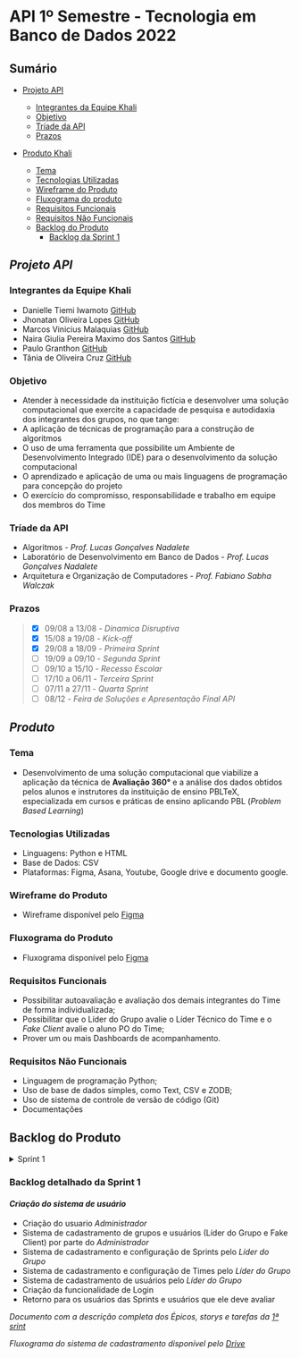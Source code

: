 # API 1º Semestre - Tecnologia em Banco de Dados 2022
##
## Sumário
  * [Projeto API](#projeto-API)
    * [Integrantes da Equipe Khali](#integrantes-da-equipe-khali) 
    * [Objetivo](#objetivo)
    * [Tríade da API](#tríade-da-api)
    * [Prazos](#prazos)
   
  
     
  * [Produto Khali](#descrição-do-produto)
    * [Tema](#tema)
    * [Tecnologias Utilizadas](#tecnologias-utilizadas)
    * [Wireframe do Produto](#wireframe-do-produto)
    * [Fluxograma do produto](#fluxograma-do-produto)
    * [Requisitos Funcionais](#requisitos-funcionais)
    * [Requisitos Não Funcionais](#requisitos-não-funcionais)
    * [Backlog do Produto](#backlog-do-produto)
      * [Backlog da Sprint 1](#backlog-detalhado-da-sprint-1)
    
    
##
## *Projeto API*

### Integrantes da Equipe Khali
* Danielle Tiemi Iwamoto [GitHub](https://github.com/daniiwamoto)
* Jhonatan Oliveira Lopes [GitHub](https://github.com/JhonatanLop)
* Marcos Vinicius Malaquias [GitHub](https://github.com/Incivius)
* Naira Giulia Pereira Maximo dos Santos [GitHub](http://github.com/naira-maximo)
* Paulo Granthon [GitHub](https://github.com/paulo-granthon)
* Tânia de Oliveira Cruz [GitHub](https://github.com/taniacruzz)

### Objetivo
* Atender à necessidade da instituição fictícia e desenvolver uma solução computacional que exercite a capacidade de pesquisa e autodidaxia dos integrantes dos grupos, no que tange:
* A aplicação de técnicas de programação para a construção de algoritmos
* O uso de uma ferramenta que possibilite um Ambiente de Desenvolvimento Integrado (IDE) para o desenvolvimento da solução computacional
* O aprendizado e aplicação de uma ou mais linguagens de programação para concepção do projeto
* O exercício do compromisso, responsabilidade e trabalho em equipe dos membros do Time

### Tríade da API
* Algoritmos - *Prof. Lucas Gonçalves Nadalete*
* Laboratório de Desenvolvimento em Banco de Dados - *Prof. Lucas Gonçalves Nadalete*
* Arquitetura e Organização de Computadores - *Prof. Fabiano Sabha Walczak*

### Prazos
> - [x] 09/08 a 13/08 - *Dinamica Disruptiva*
> - [x] 15/08 a 19/08 - *Kick-off*
> - [x] 29/08 a 18/09 - *Primeira Sprint*
> - [ ] 19/09 a 09/10 - *Segunda Sprint*
> - [ ] 09/10 a 15/10 - *Recesso Escolar*
> - [ ] 17/10 a 06/11 - *Terceira Sprint*
> - [ ] 07/11 a 27/11 - *Quarta Sprint*
> - [ ] 08/12 - *Feira de Soluções e Apresentação Final API*


##
## *Produto*

### Tema 
* Desenvolvimento de uma solução computacional que viabilize a aplicação da técnica de **Avaliação 360°** e a análise dos dados obtidos pelos alunos e instrutores da instituição de ensino PBLTeX, especializada em cursos e práticas de ensino aplicando PBL (*Problem Based Learning*)

### Tecnologias Utilizadas
* Linguagens: Python e HTML
* Base de Dados: CSV
* Plataformas: Figma, Asana, Youtube, Google drive e documento google. 

### Wireframe do Produto
* Wireframe disponível pelo [Figma](https://www.figma.com/file/U1apWrrVuZHbtNIumUgUoo/Api?node-id=56%3A3)

### Fluxograma do Produto
* Fluxograma disponível pelo [Figma](https://www.figma.com/file/Zbj4rKK3oPqUJxCyPc2eLo/Fluxograma-Khali?node-id=0%3A1)

### Requisitos Funcionais
* Possibilitar autoavaliação e avaliação dos demais integrantes do Time de forma individualizada;
* Possibilitar que o Líder do Grupo avalie o Líder Técnico do Time e o *Fake Client* avalie o aluno PO do Time;
* Prover um ou mais Dashboards de acompanhamento.

### Requisitos Não Funcionais
* Linguagem de programação Python;
* Uso de base de dados simples, como Text, CSV e ZODB;
* Uso de sistema de controle de versão de código (Git)
* Documentações


## Backlog do Produto
<details>

 <summary> Sprint 1 </summary>
 <br>

  | USER STORY | PRIORIDADE | SPRINT | 
  |------------|------------|:------------:|
  | **CRIAÇÃO DO SISTEMA DE CADASTRO DO USUÁRIO E AUTENTICAÇÃO** |
  | Como Administrador da instituição, preciso cadastrar os Líderes dos Grupos para que façam login |Essencial| 1
  | Como Administrador da instituição, preciso cadastrar os Fake Clients para que façam login |Essencial| 1
  | Como Líder do Grupo, preciso criar Times para realizar o cadastro de usuários |Essencial| 1
  | Como Líder do Grupo, preciso cadastrar usuários dentro de um Time para que façam login |Essencial| 1
  | Como Líder do Grupo, preciso definir a função dos usuário dentro de um Time, que será utilizada como base para suas respectivas permissões |Essencial| 1
  | Como Líder do Grupo, preciso criar um cronograma de Sprints dentro do meu grupo, que será a base para os prazos das avaliações |Essencial| 1
  | Como Líder do Grupo, terei a funcionalidade de desativar usuários e times para possíveis desligamentos ou finalização do projeto |Desejável| 2

  <summary> Sprint 2 </summary>
 <br>
 
  | USER STORY | PRIORIDADE | SPRINT | 
  |------------|------------|:------------:|
  | CRIAÇÃO DO SISTEMA DE AVALIAÇÃO |
  | Como Líder do Grupo, avaliarei os Líderes Técnicos do meu grupo conforme requisito funcional |Essencial| 2
  | Como Fake Client, avaliarei os POs do meu grupo conforme requisito funcional |Essencial| 2
  | Como PO, avaliarei o Líder Técnico, estudantes do meu time e a mim mesmo como requisito funcional |Essencial| 2
  | Como Líder Técnico, avaliarei o PO, estudantes do meu time e a mim mesmo como requisito funcional |Essencial| 2
  | Como estudante, avaliarei o PO, Líder Técnico, estudantes do meu time e a mim mesmo como requisito funcional |Essencial| 2
  | CRIAÇÃO DO SISTEMA DE DASHBOARDS |


 <summary> Sprint 3 </summary>
 <br>

  | USER STORY | PRIORIDADE | SPRINT | 
  |------------|------------|:------------:|
  | CRIAÇÃO DO SISTEMA DE DASHBOARD |
  | Como Administrador da instituição, preciso ter acesso a um Dashboard para acompanhamento de desempenho dos grupos |Importante| 3
  | Como Líder do Grupo, preciso ter acesso ao Dashboard para acompanhamento de desempenho do meu grupo |Importante| 3
  | Como Fake Client, preciso ter acesso ao Dashboard para acompanhamento de desempenho do meu grupo |Importante| 3


 <summary> Sprint 4 </summary>
 <br>
 
  | USER STORY | PRIORIDADE | SPRINT | 
  | REFINAMENTO DAS FUNCIONALIDADES E INTEGRAÇÕES |
  | Como PO, terei acesso ao meu Dashboard individual e os Dashboards do meu time, para acompanhamento de desempenho |Importante| 4
  | Como Líder Técnico, terei acesso ao meu Dashboard individual e aos Dashboards do meu time, para acompanhamento de desempenho |Importante| 4
  | Como estudante, terei acesso ao meu Dashboard individual e ao Dashboard geral do time, para acompanhar o meu desempenho |Importante| 4

</details>

### Backlog detalhado da Sprint 1
#### *Criação do sistema de usuário*
* Criação do usuario *Administrador*
* Sistema de cadastramento de grupos e usuários (Líder do Grupo e Fake Client) por parte do *Administrador* 
* Sistema de cadastramento e configuração de Sprints pelo *Líder do Grupo*
* Sistema de cadastramento e configuração de Times pelo *Líder do Grupo*
* Sistema de cadastramento de usuários pelo *Líder do Grupo*
* Criação da funcionalidade de Login
* Retorno para os usuários das Sprints e usuários que ele deve avaliar

*Documento com a descrição completa dos Épicos, storys e tarefas da [1ª srint](https://docs.google.com/document/d/e/2PACX-1vQ7dtt7AMiOUWYHD1UkAYsZ2ibkR9KMMcrm4DGZL1xgrUUiRh0o9ROnhx6awl8EsjuklAxMRILXGxCi/pub)*

*Fluxograma do sistema de cadastramento disponível pelo [Drive](https://drive.google.com/file/d/11j_OIrMpIdoHqzDNnrGinr8TQ7IvanjP/view?usp=sharing)*

